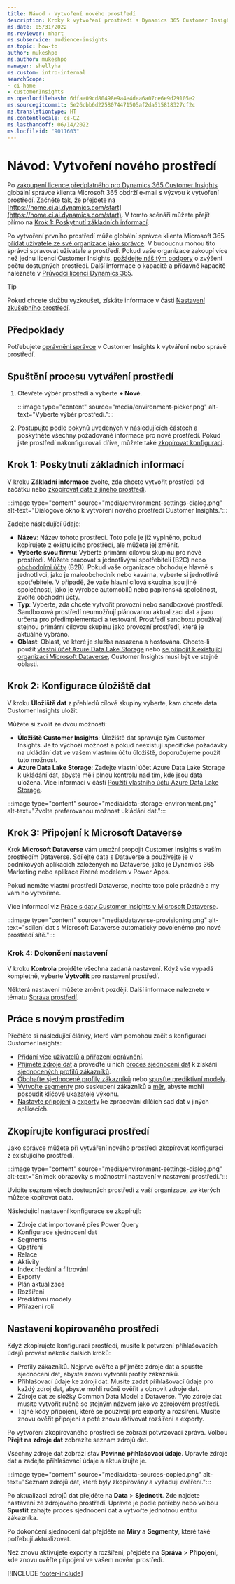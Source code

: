 ```yaml
---
title: Návod - Vytvoření nového prostředí
description: Kroky k vytvoření prostředí s Dynamics 365 Customer Insights.
ms.date: 05/31/2022
ms.reviewer: mhart
ms.subservice: audience-insights
ms.topic: how-to
author: mukeshpo
ms.author: mukeshpo
manager: shellyha
ms.custom: intro-internal
searchScope:
- ci-home
- customerInsights
ms.openlocfilehash: 6dfaa09cd80498e9a4e4dea6a07ce6e9d29105e2
ms.sourcegitcommit: 5e26cbb6d2258074471505af2da515818327cf2c
ms.translationtype: HT
ms.contentlocale: cs-CZ
ms.lasthandoff: 06/14/2022
ms.locfileid: "9011603"
---
```

# <a name="how-to-create-a-new-environment"></a>Návod: Vytvoření nového prostředí

Po [zakoupení licence předplatného pro Dynamics 365 Customer Insights](paid-license.md) globální správce klienta Microsoft 365 obdrží e-mail s výzvou k vytvoření prostředí. Začněte tak, že přejdete na [https://home.ci.ai.dynamics.com/start](https://home.ci.ai.dynamics.com/start). V tomto scénáři můžete přejít přímo na [Krok 1: Poskytnutí základních informací](#step-1-provide-basic-information).

Po vytvoření prvního prostředí může globální správce klienta Microsoft 365 [přidat uživatele ze své organizace jako správce](permissions.md). V budoucnu mohou tito správci spravovat uživatele a prostředí. Pokud vaše organizace zakoupí více než jednu licenci Customer Insights, [požádejte náš tým podpory](https://go.microsoft.com/fwlink/?linkid=2079641) o zvýšení počtu dostupných prostředí. Další informace o kapacitě a přídavné kapacitě naleznete v [Průvodci licencí Dynamics 365](https://go.microsoft.com/fwlink/?LinkId=866544).

> [!TIP]
> Pokud chcete službu vyzkoušet, získáte informace v části [Nastavení zkušebního prostředí](trial-signup.md).

## <a name="prerequisites"></a>Předpoklady

Potřebujete [oprávnění správce](permissions.md) v Customer Insights k vytváření nebo správě prostředí.

## <a name="start-the-environment-creation-process"></a>Spuštění procesu vytváření prostředí

1. Otevřete výběr prostředí a vyberte **+ Nové**.
  
   :::image type="content" source="media/environment-picker.png" alt-text="Vyberte výběr prostředí.":::

1. Postupujte podle pokynů uvedených v následujících částech a poskytněte všechny požadované informace pro nové prostředí. Pokud jste prostředí nakonfigurovali dříve, můžete také [zkopírovat konfiguraci](#copy-the-environment-configuration).

## <a name="step-1-provide-basic-information"></a>Krok 1: Poskytnutí základních informací

V kroku **Základní informace** zvolte, zda chcete vytvořit prostředí od začátku nebo [zkopírovat data z jiného prostředí](#copy-the-environment-configuration).

   :::image type="content" source="media/environment-settings-dialog.png" alt-text="Dialogové okno k vytvoření nového prostředí Customer Insights.":::

Zadejte následující údaje:

- **Název**: Název tohoto prostředí. Toto pole je již vyplněno, pokud kopírujete z existujícího prostředí, ale můžete jej změnit.
- **Vyberte svou firmu**: Vyberte primární cílovou skupinu pro nové prostředí. Můžete pracovat s jednotlivými spotřebiteli (B2C) nebo [obchodními účty](work-with-business-accounts.md) (B2B). Pokud vaše organizace obchoduje hlavně s jednotlivci, jako je maloobchodník nebo kavárna, vyberte si jednotlivé spotřebitele. V případě, že vaše hlavní cílová skupina jsou jiné společnosti, jako je výrobce automobilů nebo papírenská společnost, zvolte obchodní účty.
- **Typ**: Vyberte, zda chcete vytvořit provozní nebo sandboxové prostředí. Sandboxová prostředí neumožňují plánovanou aktualizaci dat a jsou určena pro předimplementaci a testování. Prostředí sandboxu používají stejnou primární cílovou skupinu jako provozní prostředí, které je aktuálně vybráno.
- **Oblast**: Oblast, ve které je služba nasazena a hostována. Chcete-li použít [vlastní účet Azure Data Lake Storage](own-data-lake-storage.md) nebo [se připojit k existující organizaci Microsoft Dataverse](customer-insights-dataverse.md), Customer Insights musí být ve stejné oblasti.

## <a name="step-2-configure-data-storage"></a>Krok 2: Konfigurace úložiště dat

V kroku **Úložiště dat** z přehledů cílové skupiny vyberte, kam chcete data Customer Insights uložit.

Můžete si zvolit ze dvou možností:

- **Úložiště Customer Insights**: Úložiště dat spravuje tým Customer Insights. Je to výchozí možnost a pokud neexistují specifické požadavky na ukládání dat ve vašem vlastním účtu úložiště, doporučujeme použít tuto možnost.
- **Azure Data Lake Storage**: Zadejte vlastní účet Azure Data Lake Storage k ukládání dat, abyste měli plnou kontrolu nad tím, kde jsou data uložena. Více informací v části [Použití vlastního účtu Azure Data Lake Storage](own-data-lake-storage.md).

:::image type="content" source="media/data-storage-environment.png" alt-text="Zvolte preferovanou možnost ukládání dat.":::

## <a name="step-3-connect-to-microsoft-dataverse"></a>Krok 3: Připojení k Microsoft Dataverse

Krok **Microsoft Dataverse** vám umožní propojit Customer Insights s vaším prostředím Dataverse. Sdílejte data s Dataverse a používejte je v podnikových aplikacích založených na Dataverse, jako je Dynamics 365 Marketing nebo aplikace řízené modelem v Power Apps.


Pokud nemáte vlastní prostředí Dataverse, nechte toto pole prázdné a my vám ho vytvoříme.

Více informací viz [Práce s daty Customer Insights v Microsoft Dataverse](customer-insights-dataverse.md).

:::image type="content" source="media/dataverse-provisioning.png" alt-text="sdílení dat s Microsoft Dataverse automaticky povolenémo pro nové prostředí sítě.":::

### <a name="step-4-finalize-the-settings"></a>Krok 4: Dokončení nastavení

V kroku **Kontrola** projděte všechna zadaná nastavení. Když vše vypadá kompletně, vyberte **Vytvořit** pro nastavení prostředí.

Některá nastavení můžete změnit později. Další informace naleznete v tématu [Správa prostředí](manage-environments.md).

## <a name="work-with-your-new-environment"></a>Práce s novým prostředím

Přečtěte si následující články, které vám pomohou začít s konfigurací Customer Insights:

- [Přidání více uživatelů a přiřazení oprávnění](permissions.md).
- [Přijměte zdroje dat](data-sources.md) a proveďte u nich [proces sjednocení dat](data-unification.md) k získání [sjednocených profilů zákazníků](customer-profiles.md).
- [Obohaťte sjednocené profily zákazníků](enrichment-hub.md) nebo [spusťte prediktivní modely](predictions-overview.md).
- [Vytvořte segmenty](segments.md) pro seskupení zákazníků a [měr](measures.md), abyste mohli posoudit klíčové ukazatele výkonu.
- [Nastavte připojení](connections.md) a [exporty](export-destinations.md) ke zpracování dílčích sad dat v jiných aplikacích.

## <a name="copy-the-environment-configuration"></a>Zkopírujte konfiguraci prostředí

Jako správce můžete při vytváření nového prostředí zkopírovat konfiguraci z existujícího prostředí.

:::image type="content" source="media/environment-settings-dialog.png" alt-text="Snímek obrazovky s možnostmi nastavení v nastavení prostředí.":::

Uvidíte seznam všech dostupných prostředí z vaší organizace, ze kterých můžete kopírovat data.

Následující nastavení konfigurace se zkopírují:

- Zdroje dat importované přes Power Query
- Konfigurace sjednocení dat
- Segments
- Opatření
- Relace
- Aktivity
- Index hledání a filtrování
- Exporty
- Plán aktualizace
- Rozšíření
- Prediktivní modely
- Přiřazení rolí

## <a name="set-up-a-copied-environment"></a>Nastavení kopírovaného prostředí

Když zkopírujete konfiguraci prostředí, musíte k potvrzení přihlašovacích údajů provést několik dalších kroků:

- Profily zákazníků. Nejprve ověřte a přijměte zdroje dat a spusťte sjednocení dat, abyste znovu vytvořili profily zákazníků.
- Přihlašovací údaje ke zdroji dat. Musíte zadat přihlašovací údaje pro každý zdroj dat, abyste mohli ručně ověřit a obnovit zdroje dat.
- Zdroje dat ze složky Common Data Model a Dataverse. Tyto zdroje dat musíte vytvořit ručně se stejným názvem jako ve zdrojovém prostředí.
- Tajné kódy připojení, které se používají pro exporty a rozšíření. Musíte znovu ověřit připojení a poté znovu aktivovat rozšíření a exporty.

Po vytvoření zkopírovaného prostředí se zobrazí potvrzovací zpráva. Volbou **Přejít na zdroje dat** zobrazíte seznam zdrojů dat.

Všechny zdroje dat zobrazí stav **Povinné přihlašovací údaje**. Upravte zdroje dat a zadejte přihlašovací údaje a aktualizujte je.

:::image type="content" source="media/data-sources-copied.png" alt-text="Seznam zdrojů dat, které byly zkopírovány a vyžadují ověření.":::

Po aktualizaci zdrojů dat přejděte na **Data** > **Sjednotit**. Zde najdete nastavení ze zdrojového prostředí. Upravte je podle potřeby nebo volbou **Spustit** zahajte proces sjednocení dat a vytvořte jednotnou entitu zákazníka.

Po dokončení sjednocení dat přejděte na **Míry** a **Segmenty**, které také potřebují aktualizovat.

Než znovu aktivujete exporty a rozšíření, přejděte na **Správa** > **Připojení**, kde znovu ověřte připojení ve vašem novém prostředí.

[!INCLUDE [footer-include](includes/footer-banner.md)]

